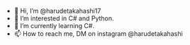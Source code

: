 - 👋 Hi, I’m @harudetakahashi17
- 👀 I’m interested in C# and Python.
- 🌱 I’m currently learning C#.
- 📫 How to reach me, DM on instagram @harudetakahashi

<!---
harudetakahashi17/harudetakahashi17 is a ✨ special ✨ repository because its `README.md` (this file) appears on your GitHub profile.
You can click the Preview link to take a look at your changes.
--->
